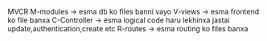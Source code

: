 MVCR
M-modules -> esma db ko files banni vayo
V-views -> esma frontend ko file banxa
C-Controller -> esma logical code haru lekhinxa jastai update,authentication,create etc
R-routes -> esma routing ko files banxa